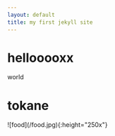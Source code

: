 ```yaml
---
layout: default
title: my first jekyll site
---
```

# hellooooxx
world
<h1>tokane</h1>
![food](/food.jpg){:height="250x"}
